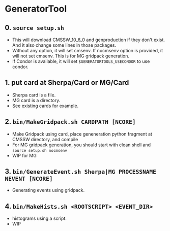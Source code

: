 # GeneratorTool

## 0. `source setup.sh`
  - This will download CMSSW_10_6_0 and genproduction if they don't exist. And it also change some lines in those packages.
  - Without any option, it will set cmsenv. If nocmsenv option is provided, it will not set cmsenv. This is for MG gridpack generation.
  - If Condor is available, it will set `$GENERATORTOOLS_USECONDOR` to use condor.
  
## 1. put card at Sherpa/Card or MG/Card
  - Sherpa card is a file.
  - MG card is a directory.
  - See existing cards for example.
  
## 2. `bin/MakeGridpack.sh CARDPATH [NCORE]`
  - Make Gridpack using card, place geneneration python fragment at CMSSW directory, and compile
  - For MG gridpack generation, you should start with clean shell and `source setup.sh nocmsenv`
  - WIP for MG

## 3. `bin/GenerateEvent.sh Sherpa|MG PROCESSNAME NEVENT [NCORE]`
  - Generating events using gridpack.

## 4. `bin/MakeHists.sh <ROOTSCRIPT> <EVENT_DIR>`
  - histograms using a script.
  - WIP
